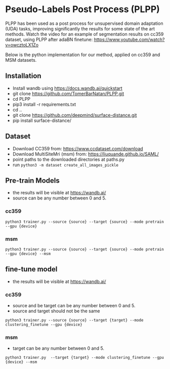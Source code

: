 # Pseudo-Labels Post Process (PLPP)
PLPP has been used as a post process for unsupervised domain adaptation (UDA) tasks, improving significantly the results for some state of the art methods.
Watch the video for an example of segmentation results on cc359 dataset, using PLPP after adaBN finetune:
https://www.youtube.com/watch?v=owcztoLX1Zo

Below is the python implementation for our method, applied on cc359 and MSM datasets.


## Installation

* Install wandb using https://docs.wandb.ai/quickstart
* git clone https://github.com/TomerBarNatan/PLPP.git
* cd PLPP
* pip3 install -r requirements.txt
* cd ..
* git clone https://github.com/deepmind/surface-distance.git
* pip install surface-distance/

## Dataset

* Download CC359 from: https://www.ccdataset.com/download
* Download MultiSiteMri (msm) from: https://liuquande.github.io/SAML/
* point paths to the downloaded directories at paths.py
* run ```python3 -m dataset create_all_images_pickle```

## Pre-train Models
* the results will be visible at https://wandb.ai/
* source can be any number between 0 and 5. 
### cc359

```
python3 trainer.py --source {source} --target {source} --mode pretrain --gpu {device}
```

### msm

```
python3 trainer.py --source {source} --target {source} --mode pretrain --gpu {device} --msm
```



## fine-tune model
* the results will be visible at https://wandb.ai/

### cc359
* source and be target can be any number between 0 and 5.
* source and target should not be the same
```
python3 trainer.py --source {source} --target {target} --mode clustering_finetune --gpu {device}
```

### msm
* target can be any number between 0 and 5.
```
python3 trainer.py  --target {target} --mode clustering_finetune --gpu {device} --msm
```
